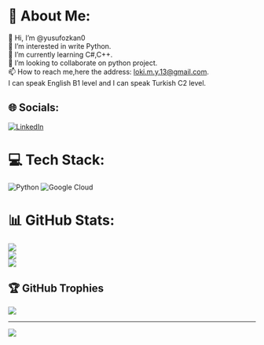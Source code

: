 # 💫 About Me:
👋 Hi, I’m @yusufozkan0<br>👀 I’m interested in write Python.<br>🌱 I’m currently learning C#,C++.<br>💞️ I’m looking to collaborate on python project.<br>📫 How to reach me,here the address: loki.m.y.13@gmail.com.<br>I can speak English B1 level and I can speak Turkish C2 level.<br>


## 🌐 Socials:
[![LinkedIn](https://img.shields.io/badge/LinkedIn-%230077B5.svg?logo=linkedin&logoColor=white)](https://linkedin.com/in/www.linkedin.com/in/yusuf-özkan-359a80240) 

# 💻 Tech Stack:
![Python](https://img.shields.io/badge/python-3670A0?style=for-the-badge&logo=python&logoColor=ffdd54) ![Google Cloud](https://img.shields.io/badge/Google%20Cloud-%234285F4.svg?style=for-the-badge&logo=google-cloud&logoColor=white)
# 📊 GitHub Stats:
![](https://github-readme-stats.vercel.app/api?username=yusufozkan0&theme=dark&hide_border=false&include_all_commits=false&count_private=false)<br/>
![](https://github-readme-streak-stats.herokuapp.com/?user=yusufozkan0&theme=dark&hide_border=false)<br/>
![](https://github-readme-stats.vercel.app/api/top-langs/?username=yusufozkan0&theme=dark&hide_border=false&include_all_commits=false&count_private=false&layout=compact)

## 🏆 GitHub Trophies
![](https://github-profile-trophy.vercel.app/?username=yusufozkan0&theme=radical&no-frame=false&no-bg=true&margin-w=4)

---

<a href="https://visitcount.itsvg.in">
  <img src="https://visitcount.itsvg.in/api?id=yusufozkan0&label=Profile%20Views&color=12&icon=2&pretty=true" />
</a>

<!-- Proudly created with GPRM ( https://gprm.itsvg.in ) -->
